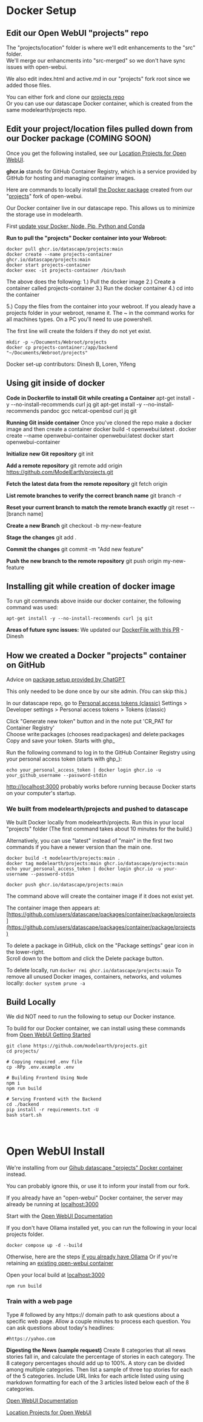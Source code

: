 # Docker Setup

## Edit our Open WebUI "projects" repo

The "projects/location" folder is where we'll edit enhancements to the "src" folder.  
We'll merge our enhancments into "src-merged" so we don't have sync issues with open-webui.

We also edit index.html and active.md in our "projects" fork root since we added those files.

<span style="color:red; display:none">
We've temporarily deactivated the following while we move it to another repo. It seems that the large size of the Docker container may have filled our storage space, preventing other pages in the model.earth repos from being deployed. Old pages were stuck in the cache.
</span>

You can either fork and clone our [projects repo](https://github.com/ModelEarth/projects)  
Or you can use our datascape Docker container, which is created from the same modelearth/projects repo.

## Edit your project/location files pulled down from our Docker package (COMING SOON)

Once you get the following installed, see our [Location Projects for Open WebUI](../).

**ghcr.io** stands for GitHub Container Registry, which is a service provided by GitHub for hosting and managing container images.

<!--
Replaced open-webui/open-webui with modelearth/projects
Replaced open-webui-container with projects-container
-->

Here are commands to locally install [the Docker package](https://github.com/modelearth/projects/pkgs/container/projects) created from our "[projects](https://github.com/modelearth/projects)"  fork of open-webui.

<!--
The main Open WebUI container is at:
[https://github.com/orgs/open-webui/packages?repo_name=open-webui](https://github.com/orgs/open-webui/packages?repo_name=open-webui)

We're not an org, so this was not our URL: 
[https://github.com/orgs/modelearth/packages?repo_name=projects](https://github.com/orgs/modelearth/packages?repo_name=projects)
-->

Our Docker container live in our datascape repo.
This allows us to minimize the storage use in modelearth.

First [update your Docker, Node, Pip, Python and Conda](../../io/coders/python/)

**Run to pull the "projects" Docker container into your Webroot:**

	docker pull ghcr.io/datascape/projects:main
	docker create --name projects-container ghcr.io/datascape/projects:main
	docker start projects-container
	docker exec -it projects-container /bin/bash

The above does the following:
1.) Pull the docker image
2.) Create a container called projects-container
3.) Run the docker container
4.) cd into the container

5.) Copy the files from the container into your webroot. If you aleady have a projects folder in your webroot, rename it.
The ~ in the command works for all machines types. On a PC you'll need to use powershell. 

The first line will create the folders if they do not yet exist.

	mkdir -p ~/Documents/Webroot/projects
	docker cp projects-container:/app/backend "~/Documents/Webroot/projects"

Docker set-up contributors: Dinesh B, Loren, Yifeng

## Using git inside of docker

**Code in Dockerfile to install Git while creating a Container**
	apt-get install -y --no-install-recommends curl jq git
	apt-get install -y --no-install-recommends pandoc gcc netcat-openbsd curl jq git

**Running Git inside container**
Once you've cloned the repo make a docker image and then create a container
	docker build -t openwebui:latest .
	docker create --name openwebui-container openwebui:latest
	docker start openwebui-container

**Initialize new Git repository**
	git init

**Add a remote repository**
	git remote add origin https://github.com/ModelEarth/projects.git

**Fetch the latest data from the remote repository**
	git fetch origin

**List remote branches to verify the correct branch name**
	git branch -r

**Reset your current branch to match the remote branch exactly**
	git reset --[branch name]

**Create a new Branch**
	git checkout -b my-new-feature

**Stage the changes**
	git add .

**Commit the changes**
	git commit -m "Add new feature"

**Push the new branch to the remote repository**
	git push origin my-new-feature


## Installing git while creation of docker image

To run git commands above inside our docker container,
 the following command was used:

	apt-get install -y --no-install-recommends curl jq git

**Areas of future sync issues:**
We updated our [DockerFile with this PR](https://github.com/ModelEarth/projects/pull/2/files) - Dinesh

## How we created a Docker "projects" container on GitHub

Advice on [package setup provided by ChatGPT](https://chatgpt.com/share/2200ae05-4f33-4b1c-a1f9-57be4d18257b)

This only needed to be done once by our site admin.  (You can skip this.) 

In our datascape repo, go to [Personal access tokens (classic)](https://github.com/settings/tokens)
Settings > Developer settings > Personal access tokens > Tokens (classic)

Click "Generate new token" button and in the note put 'CR_PAT for Container Registry'  
Choose write:packages (chooses read:packages) and delete:packages  
Copy and save your token. Starts with ghp_

Run the following command to log in to the GitHub Container Registry using your personal access token (starts with ghp_):

	echo your_personal_access_token | docker login ghcr.io -u your_github_username --password-stdin


[http://localhost:3000](http://localhost:3000) probably works before running because Docker starts on your computer's startup. 

### We built from modelearth/projects and pushed to datascape

We built Docker locally from modelearth/projects. Run this in your local "projects" folder
(The first command takes about 10 minutes for the build.)

Alternatively, you can use "latest" instead of "main" in the first two commands if you have a newer version than the main one.

	docker build -t modelearth/projects:main .
	docker tag modelearth/projects:main ghcr.io/datascape/projects:main
	echo your_personal_access_token | docker login ghcr.io -u your-username --password-stdin

	docker push ghcr.io/datascape/projects:main

The command above will create the container image if it does not exist yet.

The container image then appears at: [https://github.com/users/datascape/packages/container/package/projects](https://github.com/users/datascape/packages/container/package/projects)


<!--
Probably won't be using this since 
(This allows us to avoid using too much storage space in modelearth account.)

	docker build -t ghcr.io/modelearth/projects:main .
	docker push ghcr.io/datascape/projects:main

Our container then appeared at: [https://github.com/datascape/projects/pkgs/container/projects](projects/pkgs/container/projects)
-->

To delete a package in GitHub, click on the "Package settings" gear icon in the lower-right.  
Scroll down to the bottom and click the Delete package button.

To delete locally, run `docker rmi ghcr.io/datascape/projects:main`
To remove all unused Docker images, containers, networks, and volumes locally: `docker system prune -a`


## Build Locally

We did NOT need to run the following to setup our Docker instance.  

To build for our Docker container, we can install using these commands from [Open WebUI Getting Started](https://docs.openwebui.com/getting-started/)

	git clone https://github.com/modelearth/projects.git
	cd projects/

	# Copying required .env file
	cp -RPp .env.example .env

	# Building Frontend Using Node
	npm i
	npm run build

	# Serving Frontend with the Backend
	cd ./backend
	pip install -r requirements.txt -U
	bash start.sh



<!--Pinecone -->
<br>

# Open WebUI Install

We're installing from our [Gihub datascape "projects" Docker container](https://github.com/datascape/projects/pkgs/container/projects) instead.

You can probably ignore this, or use it to inform your install from our fork.

If you already have an "open-webui" Docker container, the server may already be running at [localhost:3000](http://localhost:3000)

Start with the [Open WebUI Documentation](https://docs.openwebui.com/)

If you don't have Ollama installed yet, you can run the following in your local projects folder.  
<!--(If you already have an "open-webui" container in Docker, delete or rename it.)-->

	docker compose up -d --build

Otherwise, here are the steps [if you already have Ollama](https://docs.openwebui.com/)
Or if you're retaining an [existing open-webui container](https://docs.openwebui.com/getting-started/)
<!--
, and using GPU Support, then run:

	docker run -d -p 3000:8080 --gpus=all -v ollama:/root/.ollama -v open-webui:/app/backend/data --name open-webui --restart always ghcr.io/open-webui/open-webui:ollama
-->

Open your local build at [localhost:3000](http://localhost:3000)

	npm run build

### Train with a web page

Type # followed by any https:// domain path to ask questions about a specific web page. 
Allow a couple minutes to process each question. You can ask questions about today's headlines:

	#https://yahoo.com

**Digesting the News (sample request)**
Create 8 categories that all news stories fall in, and calculate the percentage of stories in each category. The 8 category percentages should add up to 100%. A story can be divided among multiple categories. Then list a sample of three top stories for each of the 5 categories. Include URL links for each article listed using using markdown formatting for each of the 3 articles listed below each of the 8 categories.

<!-- npm run preview didn't have an api. flower -->

[Open WebUI Documentation](https://docs.openwebui.com/)

[Location Projects for Open WebUI](../)